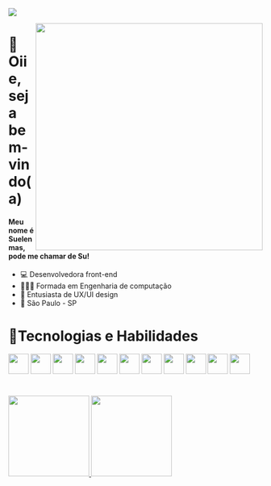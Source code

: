 ![](https://komarev.com/ghpvc/?username=sue-lima&color=5129c4)

<img align="right" width="450px" src="https://github.com/sue-lima/sue-lima/assets/54121204/4ce6c224-3363-4457-a7bb-929e6e5b4f59"/>


# 👋Oiie, seja bem-vindo(a)
#### Meu nome é Suelen mas, pode me chamar de Su!

- 💻 Desenvolvedora front-end
- 👩🏻‍🎓 Formada em Engenharia de computação
- 🎨 Entusiasta de UX/UI design
- 📍 São Paulo - SP


# 🚀Tecnologias e Habilidades
<img src="https://cdn.jsdelivr.net/gh/devicons/devicon/icons/react/react-original.svg" width="40" height="40" /> <img src="https://cdn.jsdelivr.net/gh/devicons/devicon/icons/angularjs/angularjs-original.svg" width="40" height="40"/> <img src="https://cdn.jsdelivr.net/gh/devicons/devicon/icons/nextjs/nextjs-original.svg" width="40" height="40"/> <img src="https://cdn.jsdelivr.net/gh/devicons/devicon/icons/vuejs/vuejs-original.svg" width="40" height="40"/> <img src="https://cdn.jsdelivr.net/gh/devicons/devicon/icons/javascript/javascript-original.svg" width="40" height="40"/> <img src="https://cdn.jsdelivr.net/gh/devicons/devicon/icons/typescript/typescript-original.svg" width="40" height="40"/> <img src="https://cdn.jsdelivr.net/gh/devicons/devicon/icons/html5/html5-original.svg" width="40" height="40"/> <img src="https://cdn.jsdelivr.net/gh/devicons/devicon/icons/css3/css3-original.svg" width="40" height="40"/> <img src="https://cdn.jsdelivr.net/gh/devicons/devicon/icons/tailwindcss/tailwindcss-plain.svg" width="40" height="40"/> <img src="https://cdn.jsdelivr.net/gh/devicons/devicon/icons/git/git-original.svg" width="40" height="40"/> <img src="https://cdn.jsdelivr.net/gh/devicons/devicon/icons/jira/jira-original.svg" width="40" height="40"/> 

#
<div>
<a href="https://github.com/sue-lima">
<img height="160em" src="https://github-readme-stats.vercel.app/api/top-langs/?username=sue-lima&layout=compact&langs_count=7&theme=tokyonight"/>
<img height="160em" src="https://github-readme-stats.vercel.app/api?username=sue-lima&show_icons=true&theme=tokyonight&include_all_commits=true&count_private=true"/>
</div>
